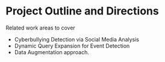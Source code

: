 # Project Outline and Directions
Related work areas to cover 
- Cyberbullying Detection via Social Media Analysis 
- Dynamic Query Expansion for Event Detection
- Data Augmentation approach. 